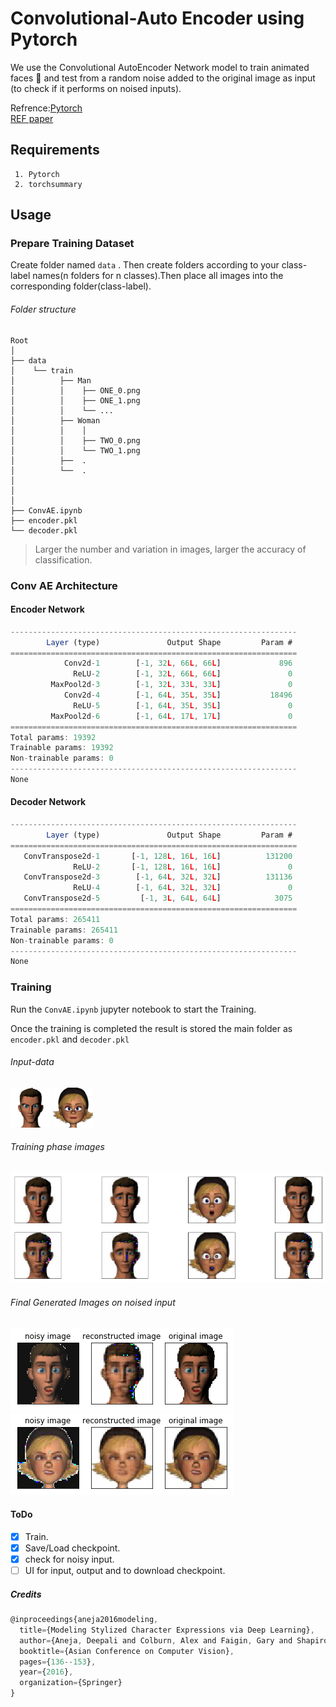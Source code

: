 # Convolutional-Auto Encoder using Pytorch
We use the Convolutional AutoEncoder Network model to train animated faces :couple: and test from a random noise added to the original image as input (to check if it performs on noised inputs).

Refrence:[Pytorch](https://pytorch.org/)
	 <br/>
         [REF paper](https://arxiv.org/abs/1701.04949)  

## Requirements

	 1. Pytorch
	 2. torchsummary

## Usage

### Prepare Training Dataset 
Create folder named ``data`` . Then create folders according to your class-label names(n folders for n classes).Then place all images into the corresponding folder(class-label).

###### Folder structure

```
Root
│
├── data
│    └── train
│          ├── Man
│          │    ├── ONE_0.png 
│    	   │	├── ONE_1.png
│    	   │	└── ...
│    	   ├── Woman
│          │    │ 
│    	   │	├── TWO_0.png
│    	   │	└── TWO_1.png
│    	   ├──	.
│    	   └── 	.
│
│ 
│
├── ConvAE.ipynb
├── encoder.pkl
└── decoder.pkl
```
 
> Larger the number and variation in images, larger the accuracy of classification.

### Conv AE Architecture

#### Encoder Network

```javascript
----------------------------------------------------------------
        Layer (type)               Output Shape         Param #
================================================================
            Conv2d-1        [-1, 32L, 66L, 66L]             896
              ReLU-2        [-1, 32L, 66L, 66L]               0
         MaxPool2d-3        [-1, 32L, 33L, 33L]               0
            Conv2d-4        [-1, 64L, 35L, 35L]           18496
              ReLU-5        [-1, 64L, 35L, 35L]               0
         MaxPool2d-6        [-1, 64L, 17L, 17L]               0
================================================================
Total params: 19392
Trainable params: 19392
Non-trainable params: 0
----------------------------------------------------------------
None
```
#### Decoder Network

```javascript
----------------------------------------------------------------
        Layer (type)               Output Shape         Param #
================================================================
   ConvTranspose2d-1       [-1, 128L, 16L, 16L]          131200
              ReLU-2       [-1, 128L, 16L, 16L]               0
   ConvTranspose2d-3        [-1, 64L, 32L, 32L]          131136
              ReLU-4        [-1, 64L, 32L, 32L]               0
   ConvTranspose2d-5         [-1, 3L, 64L, 64L]            3075
================================================================
Total params: 265411
Trainable params: 265411
Non-trainable params: 0
----------------------------------------------------------------
None
```

### Training 

Run the ``ConvAE.ipynb`` jupyter notebook to start the Training.

Once the training is completed the result is stored the main folder as ``encoder.pkl`` and ``decoder.pkl``

###### Input-data
![Screenshot](./assets/man.png "man image")
![Screenshot](./assets/woman.png "woman image")

###### Training phase images
![Screenshot](./assets/output_10_0.png "Loss image")

###### Final Generated Images on noised input
![Screenshot](./assets/output_16_0.png "man output")
<br/>
![Screenshot](./assets/output_16_2.png "woman output")

#### ToDo
- [x] Train.
- [x] Save/Load checkpoint.
- [x] check for noisy input.
- [ ] UI for input, output and to download checkpoint.

##### Credits
```javascript
@inproceedings{aneja2016modeling,
  title={Modeling Stylized Character Expressions via Deep Learning},
  author={Aneja, Deepali and Colburn, Alex and Faigin, Gary and Shapiro, Linda and Mones, Barbara},
  booktitle={Asian Conference on Computer Vision},
  pages={136--153},
  year={2016},
  organization={Springer}
}
```



